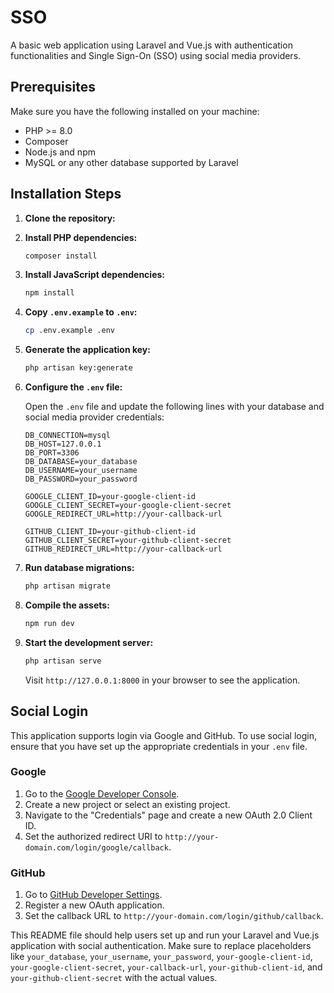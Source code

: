 # SSO

A basic web application using Laravel and Vue.js with authentication functionalities and Single Sign-On (SSO) using social media providers.

## Prerequisites

Make sure you have the following installed on your machine:

- PHP >= 8.0
- Composer
- Node.js and npm
- MySQL or any other database supported by Laravel

## Installation Steps

1. **Clone the repository:**

2. **Install PHP dependencies:**

    ```sh
    composer install
    ```

3. **Install JavaScript dependencies:**

    ```sh
    npm install
    ```

4. **Copy `.env.example` to `.env`:**

    ```sh
    cp .env.example .env
    ```

5. **Generate the application key:**

    ```sh
    php artisan key:generate
    ```

6. **Configure the `.env` file:**

    Open the `.env` file and update the following lines with your database and social media provider credentials:

    ```env
    DB_CONNECTION=mysql
    DB_HOST=127.0.0.1
    DB_PORT=3306
    DB_DATABASE=your_database
    DB_USERNAME=your_username
    DB_PASSWORD=your_password

    GOOGLE_CLIENT_ID=your-google-client-id
    GOOGLE_CLIENT_SECRET=your-google-client-secret
    GOOGLE_REDIRECT_URL=http://your-callback-url

    GITHUB_CLIENT_ID=your-github-client-id
    GITHUB_CLIENT_SECRET=your-github-client-secret
    GITHUB_REDIRECT_URL=http://your-callback-url
    ```

7. **Run database migrations:**

    ```sh
    php artisan migrate
    ```

8. **Compile the assets:**

    ```sh
    npm run dev
    ```

9. **Start the development server:**

    ```sh
    php artisan serve
    ```

    Visit `http://127.0.0.1:8000` in your browser to see the application.

## Social Login

This application supports login via Google and GitHub. To use social login, ensure that you have set up the appropriate credentials in your `.env` file.

### Google

1. Go to the [Google Developer Console](https://console.developers.google.com/).
2. Create a new project or select an existing project.
3. Navigate to the "Credentials" page and create a new OAuth 2.0 Client ID.
4. Set the authorized redirect URI to `http://your-domain.com/login/google/callback`.

### GitHub

1. Go to [GitHub Developer Settings](https://github.com/settings/developers).
2. Register a new OAuth application.
3. Set the callback URL to `http://your-domain.com/login/github/callback`.


This README file should help users set up and run your Laravel and Vue.js application with social authentication. Make sure to replace placeholders like `your_database`, `your_username`, `your_password`, `your-google-client-id`, `your-google-client-secret`, `your-callback-url`, `your-github-client-id`, and `your-github-client-secret` with the actual values.
